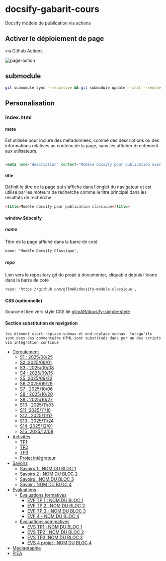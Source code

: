 # docsify-gabarit-cours

Docsify modele de publication via actions

## Activer le déploiement de page

via Github Actions

![page-action](https://i.ibb.co/2gkwH9L/page-action.png)


## submodule

```sh
git submodule sync --recursive && git submodule update --init --remote --recursive
```

## Personalisation

### index.html

#### meta

Est utilisée pour inclure des métadonnées, comme des descriptions ou des informations relatives au contenu de la page, sans les afficher directement aux utilisateurs.

```html

<meta name="description" content="Modèle docsify pour publication avec actions">

```

#### title
Définit le titre de la page qui s'affiche dans l'onglet du navigateur et est utilisé par les moteurs de recherche comme le titre principal dans les résultats de recherche.

```html
<title>Modèle docsify pour publication classique</title>
```




#### window.$docsify 

##### name

Titre de la page affiché dans la barre de coté

```html
name: 'Modèle Docsify Classique',
```

##### repo

Lien vers le repository git du projet à documenter, cliquable depuis l'icone dans la barre de coté

```html
repo: 'https://github.com/gllmAR/docsify-modele-classique',
```


#### CSS (optionnelle)

Source et lien vers style CSS lié  [gllmAR/docsify-simple-style](https://github.com/gllmAR/docsify-simple-style/)



#### Section substitution de navigation 

```
les élément start-replace-subnav et end-replace-subnav  lorsqu'ils sont dans des commentaire HTML sont substitués dans par un des scripts via intégration continue 
```

<!-- start-replace-subnav -->
* [Déroulement](/01-deroulement/)
    * [S1 : <!-- varexp:begin S1 -->2025/08/25<!-- varexp:end --> ](/01-deroulement/01/)
    * [S2 :<!-- varexp:begin S2 -->2025/09/01<!-- varexp:end --> ](/01-deroulement/02/)
    * [S3 : <!-- varexp:begin S3 -->2025/09/08<!-- varexp:end --> ](/01-deroulement/03/)
    * [S4 : <!-- varexp:begin S4 -->2025/09/15<!-- varexp:end --> ](/01-deroulement/04/)
    * [S5 :<!-- varexp:begin S5 -->2025/09/22<!-- varexp:end --> ](/01-deroulement/05/)
    * [S6 :<!-- varexp:begin S6 -->2025/09/29<!-- varexp:end --> ](/01-deroulement/06/)
    * [S7 : <!-- varexp:begin S7 -->2025/10/06<!-- varexp:end --> ](/01-deroulement/07/)
    * [S8 : <!-- varexp:begin S8 -->2025/10/20<!-- varexp:end --> ](/01-deroulement/08/)
    * [S9 : <!-- varexp:begin S9 -->2025/10/27<!-- varexp:end --> ](/01-deroulement/09/)
    * [S10 : <!-- varexp:begin S10 -->2025/11/03<!-- varexp:end --> ](/01-deroulement/10/)
    * [S11 :<!-- varexp:begin S11 -->2025/11/10<!-- varexp:end -->  ](/01-deroulement/11/)
    * [S12 : <!-- varexp:begin S12 -->2025/11/17<!-- varexp:end --> ](/01-deroulement/12/)
    * [S13 : <!-- varexp:begin S13 -->2025/11/24<!-- varexp:end --> ](/01-deroulement/13/)
    * [S14 :<!-- varexp:begin S14 -->2025/12/01<!-- varexp:end --> ](/01-deroulement/14/)
    * [S15 :<!-- varexp:begin S15 -->2025/12/08<!-- varexp:end --> ](/01-deroulement/15/)
* [Activités ](/02-activites/)
    * [TP1 ](/02-activites/01/)
    * [TP2](/02-activites/02/)
    * [TP3 ](/02-activites/03/)
    * [Projet intégrateur](/02-activites/04/)
* [Savoirs](/03-savoirs/)
    * [Savoirs 1 : <!-- varexp:begin BLOC1 -->NOM DU BLOC 1<!-- varexp:end --> ](/03-savoirs/01/)
    * [Savoirs 2 : <!-- varexp:begin BLOC2 -->NOM DU BLOC 2<!-- varexp:end --> ](/03-savoirs/02/)
    * [Savoirs : <!-- varexp:begin BLOC3 -->NOM DU BLOC 3<!-- varexp:end --> ](/03-savoirs/03/)
    * [Savoir : <!-- varexp:begin BLOC4 -->NOM DU BLOC 4<!-- varexp:end --> ](/03-savoirs/04/)
* [Évaluations](/04-evaluations/)
    * [Évaluations formatives](/04-evaluations/formatives/)
        * [EVF TP 1 : <!-- varexp:begin BLOC1 -->NOM DU BLOC 1<!-- varexp:end --> ](/04-evaluations/formatives/01/)
        * [EVF TP 2 : <!-- varexp:begin BLOC2 -->NOM DU BLOC 2<!-- varexp:end --> ](/04-evaluations/formatives/02/)
        * [EVF TP 3 - <!-- varexp:begin BLOC3 -->NOM DU BLOC 3<!-- varexp:end --> ](/04-evaluations/formatives/03/)
        * [EVF 4 - <!-- varexp:begin BLOC4 -->NOM DU BLOC 4<!-- varexp:end --> ](/04-evaluations/formatives/04/)
    * [Évaluations sommatives](/04-evaluations/sommatives/)
        * [EVS TP1 : <!-- varexp:begin BLOC1 -->NOM DU BLOC 1<!-- varexp:end --> ](/04-evaluations/sommatives/01/)
        * [EVS TP2 : <!-- varexp:begin BLOC2 -->NOM DU BLOC 2<!-- varexp:end --> ](/04-evaluations/sommatives/02/)
        * [EVS TP3 :<!-- varexp:begin BLOC3 -->NOM DU BLOC 3<!-- varexp:end --> ](/04-evaluations/sommatives/03/)
        * [EVS 4 projet : <!-- varexp:begin BLOC4 -->NOM DU BLOC 4<!-- varexp:end --> ](/04-evaluations/sommatives/04/)
* [Médiagraphie](/05-mediagraphie/)
* [PIEA](/06-piea/)
<!-- end-replace-subnav -->
